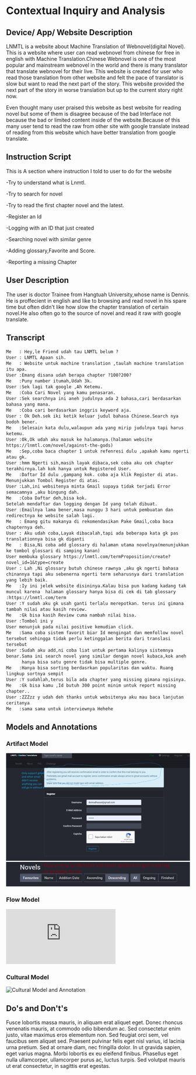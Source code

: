 # Contextual Inquiry and Analysis
## Device/ App/ Website Description
LNMTL is a website about Machine Translation of Webnovel(digital Novel). This is a website where user can read webnovel from chinese  for free in english with Machine Translation.Chinese Webnovel is one of the most popular and mainstream webnovel in the world and there is many translator that translate webnovel for their live. This website is created for user who read those translation from other website and felt the pace of translator is slow but want to read the next part of the story. This website provided the next part of the story in worse translation but up to the current story right now.

Even thought many user praised this website as best website for reading novel but some of them is disagree because of the bad Interface not because the bad or limited content inside of the website.Because of this many user tend to read the raw from other site with google translate instead of reading from this website which have better translation from google translate.
## Instruction Script
This is A section where instruction I told to user to do for the website

-Try to understand what is Lnmtl.

-Try to search for novel

-Try to read the first chapter novel and the latest.

-Register an Id

-Logging with an ID  that just created

-Searching novel with similar genre

-Adding glossary,Favorite and Score.

-Reporting a missing Chapter
  
## User Description
The user is doctor Trainee from Hangtuah University,whose name is Dennis. He is proffecient in english and like to browsing and read novel in his spare time but often didn't like how slow the chapter translation of certain novel.He also often go to the source of novel and read it raw with google translate.
## Transcript
```
Me   : Hey,le Friend udah tau LNMTL belum ?
User : LNMTL Apaan sih.
Me   : Website untuk machine translation ,taulah machine translation itu apa.
User :Emang disana udah berapa chapter ?100?200?
Me   :Puny number itumah,Udah 3k.
User :Sek lagi tak google ,Ah Ketemu.
Me   :Coba Cari Novel yang kamu penasaran.
User :Sek searchnya ini aneh judulnya ada 2 bahasa,cari berdasarkan bahasa yang mana.
Me   :Coba cari berdasarkan inggris keyword aja.
User : Ok Deh.sek iki ketik keluar judul bahasa Chinese.Search nya bodoh bener.
Me   :Selesain kata dulu,walaupun ada yang mirip judulnya tapi harus ketemu.
User :Ok,Ok udah aku masuk ke halamanya.(halaman website https://lnmtl.com/novel/against-the-gods)
Me   :Sep,coba baca chapter 1 untuk refenresi dulu ,apakah kamu ngerti atau gk.
User :hmm Ngerti sih,masih layak dibaca,sek coba aku cek chapter terakhirnya.lah kok hanya untuk Registered User.
Me   :Daftar Id dulu ,gampang kok. coba aja klik Register di atas.
Menunjukkan Tombol Register di atas.
User :Lah,ini websitenya minta Gmail supaya tidak terjadi Error semacamnya ,aku bingung dah.
Me   :Coba Daftar deh,bisa kok.
Setelah mendaftar dan logging dengan Id yang telah dibuat.
User :Emailnya lama bener,masa nunggu 3 hari untuk pembuatan dan redirectnya ke website salah lagi.
Me   : Emang gitu makanya di rekomendasikan Pake Gmail,coba baca chapternya deh.
User : Aku udah coba,Layak dibacalah,tapi ada beberapa kata gk pas translationnya bisa gk diganti
Me   : Bisa,Ni coba add glossary di halaman utama novelnya(menunjukkan ke tombol glossari di samping kanan)
User membuka glossary https://lnmtl.com/termProposition/create?novel_id=1&type=create
User : Lah ,Ni glossary butuh chinese rawnya ,aku gk ngerti bahasa chinannya tapi aku sebenerna ngerti term seharusnya dari translation         yang lebih baik.
Me   :Iy ini jelek website disininya.Kalau bisa pun kadang kadang tak muncul karena  halaman glossary hanya bisa di cek di tab glossary :https://lnmtl.com/term
User :Y sudah aku gk usah ganti terlalu merepotkan. terus ini gimana tambah nilai atau kasih review.
Me   :Gk bisa kasih Review cuma nambah nilai bisa.
User :Tombol ini y
User menunjuk pada nilai positive kemudian click.
Me   :Sama coba sistem favorit biar Id mengingat dan memfollow novel tersebut sehingga tidak perlu ketinggalan berita dari translasi tersebut
User :Sudah aku add,ni coba liat untuk pertama kalinya sistemnya benar.Sama ini search novel yang similar dengan novel kubaca,kok aneh 
      hanya bisa satu genre tidak bisa multiple genre.
Me   :Hanya bisa sorting berdasrkan popularitas dan waktu. Ruang lingkup sortnya sempit
User :Y sudahlah,terus bila ada chapter yang missing gimana ngisinya.
Me   :Gk bisa kamu ,Id butuh 300 point minim untuk report missing chapter..
User :ZZZzz y udah deh thanks untuk websitenya aku mau baca lanjutan ceritanya
Me   :sama sama untuk interviewnya Hehehe
```


## Models and Annotations
### Artifact Model
![It was shown at this image that google email is supported and didn't support other email](https://github.com/hci-a-if-its-2019/assignment-1-DennasTrue/blob/master/Capture2.PNG)
![At this picture ,there is no sort by genre only sort by the date when novel comes out or the novel is finished or not](https://github.com/hci-a-if-its-2019/assignment-1-DennasTrue/blob/master/Capture3.PNG)
### Flow Model
![Flow Model and Annotation](https://github.com/hci-a-if-its-2019/assignment-1-DennasTrue/blob/master/README.md)
### Cultural Model
![Cultural Model and Annotation](https://picsum.photos/400/300/?random)
## Do's and Don't's
Fusce lobortis massa mauris, in aliquam erat aliquet eget. Donec rhoncus venenatis mauris, at commodo odio bibendum ac. Sed consectetur enim justo, vitae maximus eros elementum non. Sed feugiat orci sem, vel faucibus sem aliquet sed. Praesent pulvinar felis eget nisl varius, id lacinia urna pretium. Sed at ornare diam, nec fringilla dolor. In ut gravida sapien, eget varius magna. Morbi lobortis ex eu eleifend finibus. Phasellus eget nulla ullamcorper, ullamcorper purus ac, luctus turpis. Sed volutpat mauris ut erat consectetur, in sagittis erat egestas.
